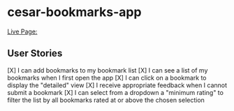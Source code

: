 # cesar-bookmarks-app

[Live Page:]()

## User Stories
[X] I can add bookmarks to my bookmark list
[X] I can see a list of my bookmarks when I first open the app
[X] I can click on a bookmark to display the "detailed" view
[X] I receive appropriate feedback when I cannot submit a bookmark
[X] I can select from a dropdown a "minimum rating" to filter the list by all bookmarks rated at or above the chosen selection
